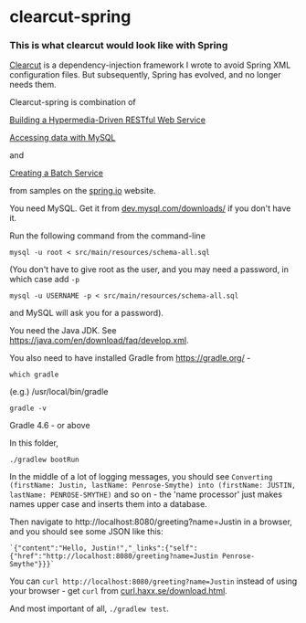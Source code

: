 # clearcut-spring

### This is what clearcut would look like with Spring

[Clearcut](https://github.com/pdxrod/clearcut) is a dependency-injection framework I wrote to avoid
Spring XML configuration files. But subsequently, Spring has evolved, and no longer needs them.

Clearcut-spring is combination of

[Building a Hypermedia-Driven RESTful Web Service](https://spring.io/guides/gs/rest-hateoas/)

[Accessing data with MySQL](https://spring.io/guides/gs/accessing-data-mysql/)

and

[Creating a Batch Service](https://spring.io/guides/gs/batch-processing/)

from samples on the [spring.io](https://spring.io/) website.

You need MySQL. Get it from [dev.mysql.com/downloads/](https://dev.mysql.com/downloads/) if you don't have it.

Run the following command from the command-line

`mysql -u root < src/main/resources/schema-all.sql`

(You don't have to give root as the user, and you may need a password, in which case add `-p`

`mysql -u USERNAME -p < src/main/resources/schema-all.sql`

and MySQL will ask you for a password).

You need the Java JDK. See https://java.com/en/download/faq/develop.xml.

You also need to have installed Gradle from https://gradle.org/ -

  `which gradle`

  (e.g.) /usr/local/bin/gradle

  `gradle -v`

  Gradle 4.6 - or above

In this folder,

`./gradlew bootRun`

In the middle of a lot of logging messages, you should see
`Converting (firstName: Justin, lastName: Penrose-Smythe) into (firstName: JUSTIN, lastName: PENROSE-SMYTHE)`
and so on - the 'name processor' just makes names upper case and inserts them into a database.

Then navigate to http://localhost:8080/greeting?name=Justin in a browser, and you
should see some JSON like this:

    `{"content":"Hello, Justin!","_links":{"self":{"href":"http://localhost:8080/greeting?name=Justin Penrose-Smythe"}}}`

You can
`curl http://localhost:8080/greeting?name=Justin`
instead of using your browser - get `curl` from
[curl.haxx.se/download.html](https://curl.haxx.se/download.html).

And most important of all, `./gradlew test`.
